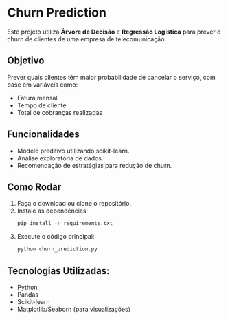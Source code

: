# Churn Prediction

Este projeto utiliza **Árvore de Decisão** e **Regressão Logística** para prever o churn de clientes de uma empresa de telecomunicação.

## Objetivo

Prever quais clientes têm maior probabilidade de cancelar o serviço, com base em variáveis como:
- Fatura mensal
- Tempo de cliente
- Total de cobranças realizadas

## Funcionalidades

- Modelo preditivo utilizando scikit-learn.
- Análise exploratória de dados.
- Recomendação de estratégias para redução de churn.

## Como Rodar

1. Faça o download ou clone o repositório.
2. Instale as dependências:
   ```bash
   pip install -r requirements.txt
3. Execute o código principal:
   ```bash
   python churn_prediction.py

## Tecnologias Utilizadas: 

- Python
- Pandas
- Scikit-learn
- Matplotlib/Seaborn (para visualizações)
